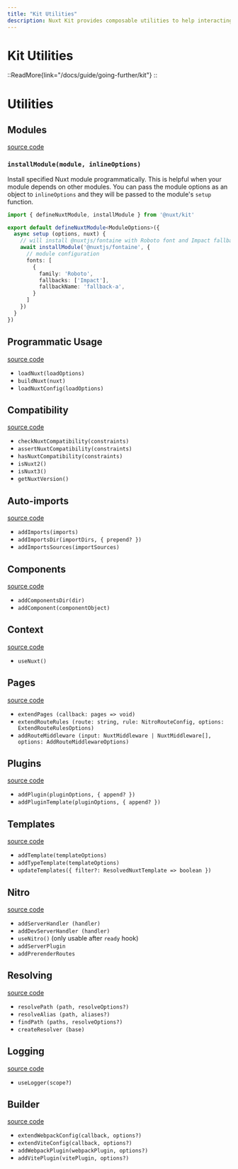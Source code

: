 ```yaml
---
title: "Kit Utilities"
description: Nuxt Kit provides composable utilities to help interacting with Nuxt Hooks and Nuxt Builder.
---
```


# Kit Utilities

::ReadMore{link="/docs/guide/going-further/kit"}
::

# Utilities

## Modules

[source code](https://github.com/nuxt/nuxt/blob/main/packages/kit/src/module)

### `installModule(module, inlineOptions)`

Install specified Nuxt module programmatically. This is helpful when your module depends on other modules. You can pass the module options as an object to `inlineOptions` and they will be passed to the module's `setup` function.

```ts
import { defineNuxtModule, installModule } from '@nuxt/kit'

export default defineNuxtModule<ModuleOptions>({  
  async setup (options, nuxt) {
    // will install @nuxtjs/fontaine with Roboto font and Impact fallback
    await installModule('@nuxtjs/fontaine', {
      // module configuration
      fonts: [
        {
          family: 'Roboto',
          fallbacks: ['Impact'],
          fallbackName: 'fallback-a',
        }
      ]
    })
  }
})
```

## Programmatic Usage

[source code](https://github.com/nuxt/nuxt/blob/main/packages/kit/src/loader)

- `loadNuxt(loadOptions)`
- `buildNuxt(nuxt)`
- `loadNuxtConfig(loadOptions)`

## Compatibility

[source code](https://github.com/nuxt/nuxt/blob/main/packages/kit/src/compatibility.ts)

- `checkNuxtCompatibility(constraints)`
- `assertNuxtCompatibility(constraints)`
- `hasNuxtCompatibility(constraints)`
- `isNuxt2()`
- `isNuxt3()`
- `getNuxtVersion()`

## Auto-imports

[source code](https://github.com/nuxt/nuxt/blob/main/packages/kit/src/imports.ts)

- `addImports(imports)`
- `addImportsDir(importDirs, { prepend? })`
- `addImportsSources(importSources)`

## Components

[source code](https://github.com/nuxt/nuxt/blob/main/packages/kit/src/components.ts)

- `addComponentsDir(dir)`
- `addComponent(componentObject)`

## Context

[source code](https://github.com/nuxt/nuxt/blob/main/packages/kit/src/context.ts)

- `useNuxt()`

## Pages

[source code](https://github.com/nuxt/nuxt/blob/main/packages/kit/src/pages.ts)

- `extendPages (callback: pages => void)`
- `extendRouteRules (route: string, rule: NitroRouteConfig, options: ExtendRouteRulesOptions)`
- `addRouteMiddleware (input: NuxtMiddleware | NuxtMiddleware[], options: AddRouteMiddlewareOptions)`

## Plugins

[source code](https://github.com/nuxt/nuxt/blob/main/packages/kit/src/plugin.ts)

- `addPlugin(pluginOptions, { append? })`
- `addPluginTemplate(pluginOptions, { append? })`

## Templates

[source code](https://github.com/nuxt/nuxt/blob/main/packages/kit/src/template.ts)

- `addTemplate(templateOptions)`
- `addTypeTemplate(templateOptions)`
- `updateTemplates({ filter?: ResolvedNuxtTemplate => boolean })`

## Nitro

[source code](https://github.com/nuxt/nuxt/blob/main/packages/kit/src/nitro.ts)

- `addServerHandler (handler)`
- `addDevServerHandler (handler)`
- `useNitro()` (only usable after `ready` hook)
- `addServerPlugin`
- `addPrerenderRoutes`

## Resolving

[source code](https://github.com/nuxt/nuxt/blob/main/packages/kit/src/resolve.ts)

- `resolvePath (path, resolveOptions?)`
- `resolveAlias (path, aliases?)`
- `findPath (paths, resolveOptions?)`
- `createResolver (base)`

## Logging

[source code](https://github.com/nuxt/nuxt/blob/main/packages/kit/src/logger.ts)

- `useLogger(scope?)`

## Builder

[source code](https://github.com/nuxt/nuxt/blob/main/packages/kit/src/build.ts)

- `extendWebpackConfig(callback, options?)`
- `extendViteConfig(callback, options?)`
- `addWebpackPlugin(webpackPlugin, options?)`
- `addVitePlugin(vitePlugin, options?)`
